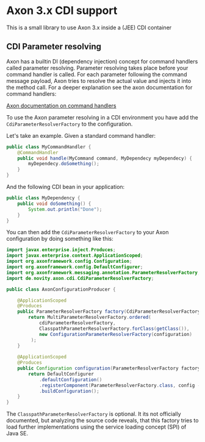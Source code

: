 # Axon 3.x CDI support

This is a small library to use Axon 3.x inside a (JEE) CDI container

## CDI Parameter resolving

Axon has a builtin DI (dependency injection) concept for command handlers called parameter resolving. Parameter
resolving takes place before your command handler is called. For each parameter following the command message payload,
Axon tries to resolve the actual value and injects it into the method call. For a deeper explanation see the axon
documentation for command handlers:

[Axon documentation on command handlers](https://docs.axonframework.org/v/3.0/part2/command-model.html#handling-commands-in-an-aggregate)

To use the Axon parameter resolving in a CDI environment you have add the `CdiParameterResolverFactory` to the
configuration.

Let's take an example. Given a standard command handler:

```Java
public class MyCommandHandler {
    @CommandHandler
    public void handle(MyCommand command, MyDependecy myDependecy) {
        myDependecy.doSomething();
    }
}
```

And the following CDI bean in your application:

```Java
public class MyDependency {
    public void doSomething() {
        System.out.println("Done");
    }
}
```

You can then add the `CdiParameterResolverFactory` to your Axon configuration by doing something like this:

```Java
import javax.enterprise.inject.Produces;
import javax.enterprise.context.ApplicationScoped;
import org.axonframework.config.Configuration;
import org.axonframework.config.DefaultConfigurer;
import org.axonframework.messaging.annotation.ParameterResolverFactory;
import de.novity.axon.cdi.CdiParameterResolverFactory;

public class AxonConfigurationProducer {

    @ApplicationScoped
    @Produces
    public ParameterResolverFactory factory(CdiParameterResolverFactory cdiParameterResolverFactory) {
        return MultiParameterResolverFactory.ordered(
            cdiParameterResolverFactory,
            ClasspathParameterResolverFactory.forClass(getClass()),
            new ConfigurationParameterResolverFactory(configuration)
         );
    }
    
    @ApplicationScoped
    @Produces
    public Configuration configuration(ParameterResolverFactory factory) {
        return DefaultConfigurer
            .defaultConfiguration()
            .registerComponent(ParameterResolverFactory.class, config -> factory)
            .buildConfiguration();
    } 
}
```

The `ClasspathParameterResolverFactory` is optional. It its not officially documented, but analyzing the source code
reveals, that this factory tries to load further implementations using the service loading concept (SPI) of Java SE.
